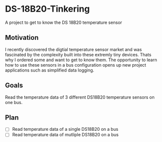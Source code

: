 # DS-18B20-Tinkering
A project to get to know the DS 18B20 temperature sensor


## Motivation

I recently discovered the digtial temperature sensor market and was fascinated by the complexity built into these extremly tiny devices. Thats why I ordered some and want to get to know them. The opportunity to learn how to use these sensors in a bus configuration opens up new project applications such as simplified data logging. 

## Goals

Read the temperature data of 3 different DS18B20 temperature sensors on one bus. 

## Plan

- [ ] Read temperature data of a single DS18B20 on a bus
- [ ] Read temperature data of mutliple DS18B20 on a bus
